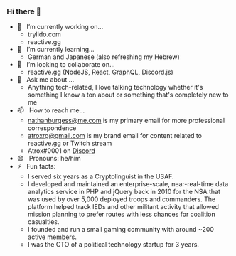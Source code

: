 ### Hi there 👋

- 🔭 &nbsp; I’m currently working on...
  - trylido.com
  - reactive.gg
- 🌱 &nbsp; I’m currently learning...
  - German and Japanese (also refreshing my Hebrew)
- 👯 &nbsp; I’m looking to collaborate on...
  - reactive.gg (NodeJS, React, GraphQL, Discord.js)
- 💬 &nbsp; Ask me about ...
  - Anything tech-related, I love talking technology whether it's something I know a ton about or something that's completely new to me
- 📫 &nbsp; How to reach me...
  - nathanburgess@me.com is my primary email for more professional correspondence
  - atroxrg@gmail.com is my brand email for content related to reactive.gg or Twitch stream
  - Atrox#0001 on [Discord](http://discordapp.com/invite/P4WB4nj)
- 😄 &nbsp; Pronouns: he/him
- ⚡ &nbsp; Fun facts:
  - I served six years as a Cryptolinguist in the USAF.
  - I developed and maintained an enterprise-scale, near-real-time data analytics service in PHP and jQuery back in 2010 for the NSA that was used by over 5,000 deployed troops and commanders. The platform helped track IEDs and other militant activity that allowed mission planning to prefer routes with less chances for coalition casualties.
  - I founded and run a small gaming community with around ~200 active members.
  - I was the CTO of a political technology startup for 3 years.

<!--
**nathanburgess/nathanburgess** is a ✨ _special_ ✨ repository because its `README.md` (this file) appears on your GitHub profile.

Here are some ideas to get you started:

- 🔭 I’m currently working on ...
- 🌱 I’m currently learning ...
- 👯 I’m looking to collaborate on ...
- 🤔 I’m looking for help with ...
- 💬 Ask me about ...
- 📫 How to reach me: ...
- 😄 Pronouns: ...
- ⚡ Fun fact: ...
-->
